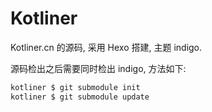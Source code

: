 # Kotliner

Kotliner.cn 的源码, 采用 Hexo 搭建, 主题 indigo.

源码检出之后需要同时检出 indigo, 方法如下:

``` bash
kotliner $ git submodule init
kotliner $ git submodule update
```